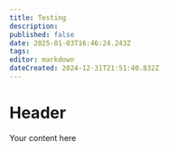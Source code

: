 ```yaml
---
title: Testing
description: 
published: false
date: 2025-01-03T16:46:24.243Z
tags: 
editor: markdown
dateCreated: 2024-12-31T21:51:40.832Z
---
```


# Header
Your content here